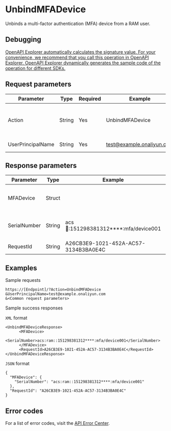 # UnbindMFADevice

Unbinds a multi-factor authentication \(MFA\) device from a RAM user.

## Debugging

[OpenAPI Explorer automatically calculates the signature value. For your convenience, we recommend that you call this operation in OpenAPI Explorer. OpenAPI Explorer dynamically generates the sample code of the operation for different SDKs.](https://api.aliyun.com/#product=Ims&api=UnbindMFADevice&type=RPC&version=2019-08-15)

## Request parameters

|Parameter|Type|Required|Example|Description|
|---------|----|--------|-------|-----------|
|Action|String|Yes|UnbindMFADevice|The operation that you want to perform. Set the value to UnbindMFADevice. |
|UserPrincipalName|String|Yes|test@example.onaliyun.com|The logon name of the RAM user. |

## Response parameters

|Parameter|Type|Example|Description|
|---------|----|-------|-----------|
|MFADevice|Struct| |The information of the MFA device. |
|SerialNumber|String|acs:ram::151298381312\*\*\*\*:mfa/device001|The serial number of the MFA device. |
|RequestId|String|A26CB3E9-1021-452A-AC57-3134B3BA0E4C|The ID of the request. |

## Examples

Sample requests

```
https://[Endpoint]/?Action=UnbindMFADevice
&UserPrincipalName=test@example.onaliyun.com
&<Common request parameters>
```

Sample success responses

`XML` format

```
<UnbindMFADeviceResponse>
	  <MFADevice>
		    <SerialNumber>acs:ram::151298381312****:mfa/device001</SerialNumber>
	  </MFADevice>
	  <RequestId>A26CB3E9-1021-452A-AC57-3134B3BA0E4C</RequestId>
</UnbindMFADeviceResponse>
```

`JSON` format

```
{
  "MFADevice": {
    "SerialNumber": "acs:ram::151298381312****:mfa/device001"
  },
  "RequestId": "A26CB3E9-1021-452A-AC57-3134B3BA0E4C"
}
```

## Error codes

For a list of error codes, visit the [API Error Center](https://error-center.alibabacloud.com/status/product/Ims).

